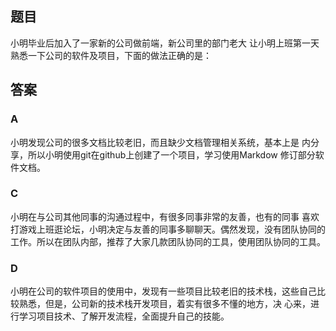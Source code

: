 ## 题目
小明毕业后加入了一家新的公司做前端，新公司里的部门老大 让小明上班第一天熟悉一下公司的软件及项目，下面的做法正确的是：

## 答案
### A 
小明发现公司的很多文档比较老旧，而且缺少文档管理相关系统，基本上是 内分享，所以小明使用git在github上创建了一个项目，学习使用Markdow 修订部分软件文档。

### C
小明在与公司其他同事的沟通过程中，有很多同事非常的友善，也有的同事 喜欢打游戏上班逛论坛，小明决定与友善的同事多聊聊天。偶然发现，没有团队协同的工作。所以在团队内部，推荐了大家几款团队协同的工具，使用团队协同的工具。

### D
小明在公司的软件项目的使用中，发现有一些项目比较老旧的技术栈，这些自己比较熟悉，但是，公司新的技术栈开发项目，着实有很多不懂的地方，决 心来，进行学习项目技术、了解开发流程，全面提升自己的技能。